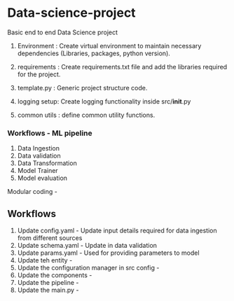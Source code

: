 # Data-science-project
Basic end to end Data Science project 

1. Environment : Create virtual environment to maintain necessary dependencies (Libraries, packages, python version).

2. requirements : Create requirements.txt file and add the libraries required for the project.

3. template.py : Generic project structure code.

4. logging setup: Create logging functionality inside src/__init__.py

5. common utils : define common utility functions.

### Workflows - ML pipeline

1. Data Ingestion
2. Data validation
3. Data Transformation
4. Model Trainer
5. Model evaluation

Modular coding - 

## Workflows 

1. Update config.yaml - Update input details required for data ingestion from different sources
2. Update schema.yaml - Update in data validation
3. Update params.yaml - Used for providing parameters to model
4. Update teh entity - 
5. Update the configuration manager in src config - 
6. Update the components - 
7. Update the pipeline -
8. Update the main.py -
